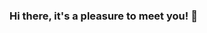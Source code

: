 ### Hi there, it's a pleasure to meet you!  👋
<!--
I am a Javascript Developer who Focuses on Web Frameworks & libraries like Vue and Nuxt. 
I have a passion for Design Systems, Web capabilities, Web Accessibilities, Rest APIs, PWA (Progressive Web Apps). To grow my skills I focus on developing problem-solving skills.
I enjoy learning new things and love to build and create awesome things with code!

- 🔭 I’m currently working on Frontend projects using Vue3 and typescript.
- 🌱 I’m currently learning React.
- ⚡ Fun fact: I love Dancing 
- ⚡ Fun fact: I love Dancing 💃
-->
